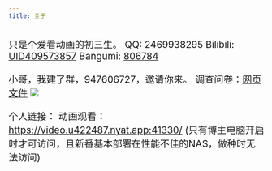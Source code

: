 ```yaml
---
title: 关于
---
```

只是个爱看动画的初三生。
QQ: 2469938295
Bilibili: [UID409573857](https://space.bilibili.com/409573857)
Bangumi: [806784](https://bgm.tv/user/806784)

小哥，我建了群，947606727，邀请你来。
调查问卷：[网页](https://kaoshi.wjx.top/vm/mFxzwOA.aspx) [文件](/about/蚌埠六中ACGN相关知识与信息技术素养调研问卷（开卷）.pdf)
![](/about/group.png)

个人链接：
动画观看：https://video.u422487.nyat.app:41330/
(只有博主电脑开启时才可访问，且新番基本部署在性能不佳的NAS，做种时无法访问)
<style>
    p {font-size: 14pt;}
</style>